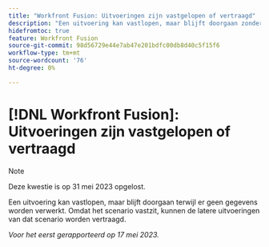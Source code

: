 ```yaml
---
title: "Workfront Fusion: Uitvoeringen zijn vastgelopen of vertraagd"
description: "Een uitvoering kan vastlopen, maar blijft doorgaan zonder dat gegevens worden verwerkt. Omdat het scenario vastzit, kunnen de latere uitvoeringen van dat scenario worden vertraagd."
hidefromtoc: true
feature: Workfront Fusion
source-git-commit: 98d56729e44e7ab47e201bdfc00db8d40c5f15f6
workflow-type: tm+mt
source-wordcount: '76'
ht-degree: 0%

---
```



# [!DNL Workfront Fusion]: Uitvoeringen zijn vastgelopen of vertraagd

>[!NOTE]
>
>Deze kwestie is op 31 mei 2023 opgelost.

Een uitvoering kan vastlopen, maar blijft doorgaan terwijl er geen gegevens worden verwerkt. Omdat het scenario vastzit, kunnen de latere uitvoeringen van dat scenario worden vertraagd.

_Voor het eerst gerapporteerd op 17 mei 2023._

